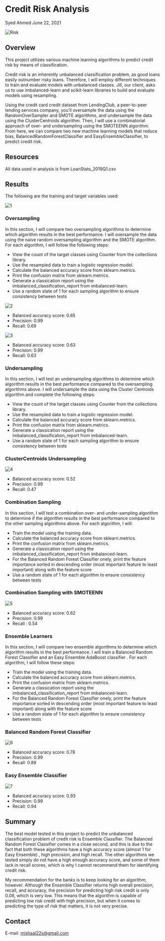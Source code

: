 # Credit Risk Analysis

Syed Ahmed
June 22, 2021 

![Risk](https://user-images.githubusercontent.com/45697471/123014463-4e776480-d394-11eb-892c-505aca608aad.png)


## Overview 

This project utilizes various machine learning algorithms to predict credit risk by means of classification. 

Credit risk is an inherently unbalanced classification problem, as good loans easily outnumber risky loans. Therefore, I will employ different techniques to train and evaluate models with unbalanced classes. Jill, our client, asks us to use imbalanced-learn and scikit-learn libraries to build and evaluate models using resampling.

Using the credit card credit dataset from LendingClub, a peer-to-peer lending services company, you’ll oversample the data using the RandomOverSampler and SMOTE algorithms, and undersample the data using the ClusterCentroids algorithm. Then, I will use a combinatorial approach of over- and undersampling using the SMOTEENN algorithm. From here, we can compare two new machine learning models that reduce bias, BalancedRandomForestClassifier and EasyEnsembleClassifier, to predict credit risk. 

## Resources 
All data used in analysis is from LoanStats_2019Q1.csv

## Results 

The following are the training and target variables used: 

![1](https://user-images.githubusercontent.com/45697471/123008811-9349ce00-d389-11eb-8128-d092ee4b24e1.png)


### Oversampling 

In this section, I will compare two oversampling algorithms to determine which algorithm results in the best performance. I will oversample the data using the naive random oversampling algorithm and the SMOTE algorithm. For each algorithm, I will follow the following steps:

- View the count of the target classes using Counter from the collections library.
- Use the resampled data to train a logistic regression model.
- Calculate the balanced accuracy score from sklearn.metrics.
- Print the confusion matrix from sklearn.metrics.
- Generate a classication report using the imbalanced_classification_report from imbalanced-learn.
- Use a random state of 1 for each sampling algorithm to ensure consistency between tests

![2](https://user-images.githubusercontent.com/45697471/123008821-96dd5500-d389-11eb-9383-fd296c8d78a3.png)

- Balanced accuracy score: 0.65
- Precision: 0.99
- Recall: 0.69

![3](https://user-images.githubusercontent.com/45697471/123008852-a8bef800-d389-11eb-912c-fdd1a7887010.png)

- Balanced accuracy score: 0.63
- Precision: 0.99
- Recall: 0.63

### Undersampling 

In this section, I will test an undersampling algorithms to determine which algorithm results in the best performance compared to the oversampling algorithms above. I will undersample the data using the Cluster Centroids algorithm and complete the folliowing steps:

- View the count of the target classes using Counter from the collections library.
- Use the resampled data to train a logistic regression model.
- Calculate the balanced accuracy score from sklearn.metrics.
- Print the confusion matrix from sklearn.metrics.
- Generate a classication report using the imbalanced_classification_report from imbalanced-learn.
- Use a random state of 1 for each sampling algorithm to ensure consistency between tests

### ClusterCentroids Undersampling 

![4](https://user-images.githubusercontent.com/45697471/123008875-b70d1400-d389-11eb-8d7a-1b5ba237e5d2.png)

- Balanced accuracy score: 0.52
- Precision: 0.99
- Recall: 0.47

### Combination Sampling 

In this section, I will test a combination over- and under-sampling algorithm to determine if the algorithm results in the best performance compared to the other sampling algorithms above.  For each algorithm, I will:

- Train the model using the training data.
- Calculate the balanced accuracy score from sklearn.metrics.
- Print the confusion matrix from sklearn.metrics.
- Generate a classication report using the imbalanced_classification_report from imbalanced-learn.
- For the Balanced Random Forest Classifier onely, print the feature importance sorted in descending order (most important feature to least important) along with the feature score
- Use a random state of 1 for each algorithm to ensure consistency between tests

### Combination Sampling with SMOTEENN

![5](https://user-images.githubusercontent.com/45697471/123008895-c4c29980-d389-11eb-9041-36fe32c74ac7.png)

- Balanced accuracy score: 0.62
- Precision: 0.99
- Recall : 0.54

### Ensemble Learners 

In this section, I will compare two ensemble algorithms to determine which algorithm results in the best performance. I will train a Balanced Random Forest Classifier and an Easy Ensemble AdaBoost classifier . For each algorithm, I will follow these steps: 

- Train the model using the training data.
- Calculate the balanced accuracy score from sklearn.metrics.
- Print the confusion matrix from sklearn.metrics.
- Generate a classication report using the imbalanced_classification_report from imbalanced-learn.
- For the Balanced Random Forest Classifier onely, print the feature importance sorted in descending order (most important feature to least important) along with the feature score
- Use a random state of 1 for each algorithm to ensure consistency between tests

### Balanced Random Forest Classifier

![6](https://user-images.githubusercontent.com/45697471/123008908-c9874d80-d389-11eb-9042-6e8ef5561815.png)

- Balanced accuracy score: 0.78
- Precision: 0.99
- Recall: 0.89

### Easy Ensemble Classifier

![7](https://user-images.githubusercontent.com/45697471/123008914-cc823e00-d389-11eb-9009-4cc904eeac67.png)

- Balanced accuracy score: 0.93
- Precision: 0.99
- Recall: 0.94 


## Summary 

The best model tested in this project to predict the unbalanced classification problem of credit risk is Ensemble Classifier. The Balanced Random Forest Classifier comes in a close second, and this is due to the fact that both these algorithms have a high accuracy score (almost 1 for Easy Ensemble) , high precision, and high recall. The other algorithms we tested simply do not have a high enough accuracy score, and some of them lack in recall scores, which is why I cannot recommend them for identifying credit risk. 

My recommendation for the banks is to keep looking for an algorithm, however. Although the Ensemble Classifier returns high overall precision, recall, and accuracy, the precision for predicting high risk credit is only 0.08, which is very low. This means that the algorithm is capable of predicting low risk credit with high precision, but when it comes to predicting the type of risk that matters, it is not very precise. 

## Contact 
E-mail: mishaal22s@gmail.com 
